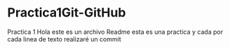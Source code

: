 # Practica1Git-GitHub
Practica 1
Hola este es un archivo Readme
esta es una practica y cada por cada linea de texto realizaré un commit

